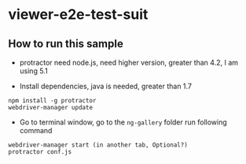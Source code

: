 # viewer-e2e-test-suit

## How to run this sample

* protractor need node.js, need higher version, greater than 4.2, I am using 5.1

* Install dependencies, java is needed, greater than 1.7
```    
npm install -g protractor
webdriver-manager update 
```

* Go to terminal window, go to the `ng-gallery` folder run following command 
```
webdriver-manager start (in another tab, Optional?)
protractor conf.js
```
    
